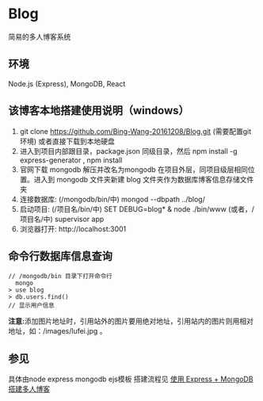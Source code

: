 ﻿# Blog
简易的多人博客系统

## 环境
Node.js (Express), MongoDB, React

## 该博客本地搭建使用说明（windows）
1. git clone https://github.com/Bing-Wang-20161208/Blog.git (需要配置git环境) 或者直接下载到本地硬盘
2. 进入到项目内部跟目录，package.json 同级目录，然后 npm install -g express-generator , npm install
3. 官网下载 mongodb 解压并改名为mongodb 在项目外层，同项目级层相同位置。进入到 mongodb 文件夹新建 blog 文件夹作为数据库博客信息存储文件夹
4. 连接数据库: (/mongodb/bin/中) mongod --dbpath ../blog/
5. 启动项目: (/项目名/bin/中) SET DEBUG=blog* & node ./bin/www (或者，/项目名/中) supervisor app
6. 浏览器打开: http://localhost:3001

## 命令行数据库信息查询
```
// /mongodb/bin 目录下打开命令行
  mongo
> use blog
> db.users.find()
// 显示用户信息
```

<strong>注意:</strong>添加图片地址时，引用站外的图片要用绝对地址，引用站内的图片则用相对地址，如：/images/lufei.jpg 。

## 参见
具体由node express mongodb ejs模板 搭建流程见 [使用 Express + MongoDB 搭建多人博客](http://wiki.jikexueyuan.com/project/express-mongodb-setup-blog/)